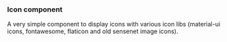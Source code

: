 ### Icon component

A very simple component to display icons with various icon libs (material-ui icons, fontawesome, flaticon and old sensenet image icons).